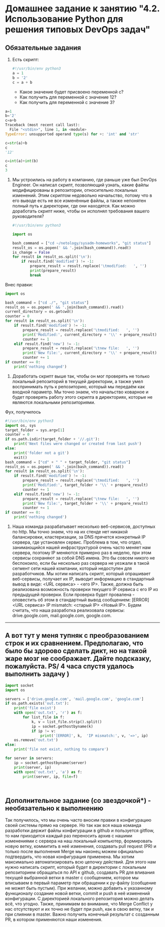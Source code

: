 # Домашнее задание к занятию "4.2. Использование Python для решения типовых DevOps задач"

## Обязательные задания

1. Есть скрипт:
	```python
    #!/usr/bin/env python3
	a = 1
	b = '2'
	c = a + b
	```
	* Какое значение будет присвоено переменной c?
	* Как получить для переменной c значение 12?
	* Как получить для переменной c значение 3?
```python
a=1
b='2'
c=a+b
Traceback (most recent call last):
  File "<stdin>", line 1, in <module>
TypeError: unsupported operand type(s) for +: 'int' and 'str'

c=str(a)+b
c
'12'

c=int(a)+int(b)
c
3
```
1. Мы устроились на работу в компанию, где раньше уже был DevOps Engineer. Он написал скрипт, позволяющий узнать, какие файлы модифицированы в репозитории, относительно локальных изменений. Этим скриптом недовольно начальство, потому что в его выводе есть не все изменённые файлы, а также непонятен полный путь к директории, где они находятся. Как можно доработать скрипт ниже, чтобы он исполнял требования вашего руководителя?

	```python
    #!/usr/bin/env python3

    import os

	bash_command = ["cd ~/netology/sysadm-homeworks", "git status"]
	result_os = os.popen(' && '.join(bash_command)).read()
    is_change = False
	for result in result_os.split('\n'):
        if result.find('modified') != -1:
            prepare_result = result.replace('\tmodified:   ', '')
            print(prepare_result)
            break

	```
Внес правки:
```python
import os

bash_command = ["cd ./", "git status"]
result_os = os.popen(' && '.join(bash_command)).read()
current_directory = os.getcwd()
counter = 0
for result in result_os.split('\n'):
    if result.find('modified') != -1:
        prepare_result = result.replace('\tmodified:   ', '')
        print('Modified:', current_directory + '\\' + prepare_result)
        counter += 1
    elif result.find('new') != -1:
        prepare_result = result.replace('\tnew file:   ', '')
        print('New file:', current_directory + '\\' + prepare_result)
        counter += 1
if counter == 0:
    print('nothing changed')
```
1. Доработать скрипт выше так, чтобы он мог проверять не только локальный репозиторий в текущей директории, а также умел воспринимать путь к репозиторию, который мы передаём как входной параметр. Мы точно знаем, что начальство коварное и будет проверять работу этого скрипта в директориях, которые не являются локальными репозиториями.

Фух, получилось 

```python
#!/usr/bin/env python3
import os, sys
target_folder = sys.argv[1]
counter = 0
if os.path.isdir(target_folder + '//.git'):
    print('Next files were changed or created from last push')
else:
    print('folder not a git')
    exit()
bash_command = ["cd" + " " + target_folder, "git status"]
result_os = os.popen(' && '.join(bash_command)).read()
for result in result_os.split('\n'):
    if result.find('modified') != -1:
        prepare_result = result.replace('\tmodified:   ', '')
        print('Modified:', target_folder + '\\' + prepare_result)
        counter += 1
    elif result.find('new') != -1:
        prepare_result = result.replace('\tnew file:   ', '')
        print('New file:', target_folder + '\\' + prepare_result)
        counter += 1
if counter == 0:
    print('nothing changed')
```


1. Наша команда разрабатывает несколько веб-сервисов, доступных по http. Мы точно знаем, что на их стенде нет никакой балансировки, кластеризации, за DNS прячется конкретный IP сервера, где установлен сервис. Проблема в том, что отдел, занимающийся нашей инфраструктурой очень часто меняет нам сервера, поэтому IP меняются примерно раз в неделю, при этом сервисы сохраняют за собой DNS имена. Это бы совсем никого не беспокоило, если бы несколько раз сервера не уезжали в такой сегмент сети нашей компании, который недоступен для разработчиков. Мы хотим написать скрипт, который опрашивает веб-сервисы, получает их IP, выводит информацию в стандартный вывод в виде: <URL сервиса> - <его IP>. Также, должна быть реализована возможность проверки текущего IP сервиса c его IP из предыдущей проверки. Если проверка будет провалена - оповестить об этом в стандартный вывод сообщением: [ERROR] <URL сервиса> IP mismatch: <старый IP> <Новый IP>. Будем считать, что наша разработка реализовала сервисы: drive.google.com, mail.google.com, google.com.
---
А вот тут у меня тупняк с преобразованием строк и их сравнением. Предполагаю, что было бы здорово сделать дикт, но на такой жаре мозг не соображает.
Дайте подсказку, пожалуйста.
PS/ 4 часа спустя удалось выполнить задачу )
---
```python
import socket
import os

servers = ['drive.google.com', 'mail.google.com', 'google.com']
if os.path.exists('out.txt'):
    print('file exist')
    with open('out.txt', 'r') as f:
        for list_file in f:
            k, v = list_file.strip().split()
            ip = socket.gethostbyname(k)
            if ip != v:
                print('[ERROR]', k,  'IP mismatch:', v, '=>', ip)
    os.remove('out.txt')
else:
    print('file not exist, nothing to compare')

for server in servers:
    ip = socket.gethostbyname(server)
    print(server, ip)
    with open('out.txt', 'a') as f:
        print(server, ip, file=f)




```
## Дополнительное задание (со звездочкой*) - необязательно к выполнению

Так получилось, что мы очень часто вносим правки в конфигурацию своей системы прямо на сервере. Но так как вся наша команда разработки держит файлы конфигурации в github и пользуется gitflow, то нам приходится каждый раз переносить архив с нашими изменениями с сервера на наш локальный компьютер, формировать новую ветку, коммитить в неё изменения, создавать pull request (PR) и только после выполнения Merge мы наконец можем официально подтвердить, что новая конфигурация применена. Мы хотим максимально автоматизировать всю цепочку действий. Для этого нам нужно написать скрипт, который будет в директории с локальным репозиторием обращаться по API к github, создавать PR для вливания текущей выбранной ветки в master с сообщением, которое мы вписываем в первый параметр при обращении к py-файлу (сообщение не может быть пустым). При желании, можно добавить к указанному функционалу создание новой ветки, commit и push в неё изменений конфигурации. С директорией локального репозитория можно делать всё, что угодно. Также, принимаем во внимание, что Merge Conflict у нас отсутствуют и их точно не будет при push, как в свою ветку, так и при слиянии в master. Важно получить конечный результат с созданным PR, в котором применяются наши изменения. 


